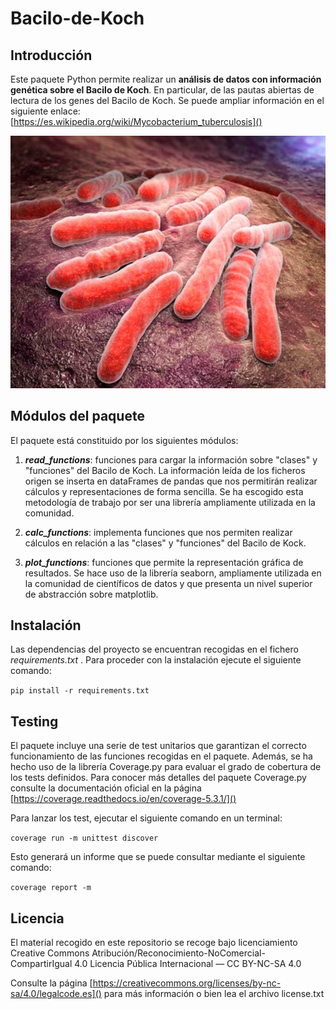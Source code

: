 # Bacilo-de-Koch

## Introducción
Este paquete Python permite realizar un **análisis de datos con información genética sobre el Bacilo de Koch**.
En particular, de las pautas abiertas de lectura de los genes del Bacilo de Koch. Se puede ampliar información en el 
siguiente enlace: [https://es.wikipedia.org/wiki/Mycobacterium_tuberculosis]()

![Bacilo de Koch](data/bacilo_pic.jpg)

## Módulos del paquete
El paquete está constituido por los
siguientes módulos:

1. **_read_functions_**: funciones para cargar la información sobre "clases" y "funciones" del
   Bacilo de Koch. La información  leída de los ficheros origen se inserta en dataFrames de pandas
   que nos permitirán realizar cálculos y representaciones de forma sencilla. Se ha escogido esta
   metodología de trabajo por ser una librería ampliamente utilizada en la comunidad.

2. **_calc_functions_**: implementa funciones que nos permiten realizar cálculos en relación a las
   "clases" y "funciones" del Bacilo de Kock.

3. **_plot_functions_**: funciones que permite la representación gráfica de resultados. Se hace uso
    de la librería seaborn, ampliamente utilizada en la comunidad de científicos de datos y que
   presenta un nivel superior de abstracción sobre matplotlib.
   
## Instalación
Las dependencias del proyecto se encuentran recogidas en el fichero _requirements.txt_ . Para proceder
con la instalación ejecute el siguiente comando:

`pip install -r requirements.txt`

## Testing
El paquete incluye una serie de test unitarios que garantizan el correcto funcionamiento de las funciones recogidas
en el paquete. Además, se ha hecho uso de la librería Coverage.py para evaluar el grado de cobertura de los tests
definidos. Para conocer más detalles del paquete Coverage.py consulte la documentación oficial en la página 
[https://coverage.readthedocs.io/en/coverage-5.3.1/]()

Para lanzar los test, ejecutar el siguiente comando en un terminal:

`coverage run -m unittest discover`

Esto generará un informe que se puede consultar mediante el siguiente comando:

`coverage report -m`

## Licencia
El material recogido en este repositorio se recoge bajo licenciamiento 
Creative Commons Atribución/Reconocimiento-NoComercial-CompartirIgual 4.0 Licencia Pública Internacional — CC BY-NC-SA 4.0

Consulte la página [https://creativecommons.org/licenses/by-nc-sa/4.0/legalcode.es]() para más información
o bien lea el archivo license.txt 



